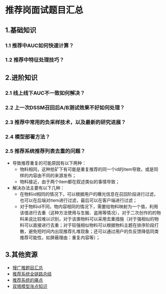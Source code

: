 # 推荐岗面试题目汇总

## 1.基础知识

### 1.1 推荐中AUC如何快速计算？

### 1.2 推荐中特征处理技巧？

## 2.进阶知识

### 2.1 线上线下AUC不一致如何解决？

### 2.2 上一次DSSM召回后A/B测试效果不好如何处理？

### 2.3 推荐中常用的负采样技术，以及最新的研究进展？

### 2.4 模型部署方法？

### 2.5 推荐系统推荐列表去重的问题？

- 导致推荐重复的可能原因有以下两种：
  - 物料相同，这种抢矿下有可能是重复推荐的同一个id的item导致，或是同样的内容由不同的来源发布；
  - 物料接近，由于两个item都在叙述类似的事情导致；
- 解决办法主要有以下几种：
  - 在物料id相同的情况下，可以根据用户的曝光信息在召回阶段进行过滤，也可以在后端对item进行过滤，最后可以在客户端进行过滤；
  - 对于物料id不同，物内容相同的情况下，需要给物料映射为一个值，利用该值进行去重（这种方法使用与生搬、盗用等情况），对于二次创作的的物料来说比较难以识别，对于该类物料可以采用去重措施（对于强相似的物料可以直接进行去重；对于较强相似物料可以根据物料主题在排序阶段打散，避免短时间内出现推荐扎堆现象；还可以通过用户的负反馈降低同类推荐可能性，如屏蔽理由：重复内容等）；

## 3.其他资源

- [搜广推题目汇总](https://mp.weixin.qq.com/s/hYr4PDh9rgsBx18YcKX8eg)
- [推荐系统全链路总结](https://mp.weixin.qq.com/s/I0ZG6l9kpGceYHrxBm2iGQ)
- [推荐系统的痛点](https://mp.weixin.qq.com/s/PnofD9mqJY3ZWxWcmlSQEA)
- [双塔模型涨点知识](https://mp.weixin.qq.com/s/DZ3xRIIOsDSHBvsDGburAQ)

